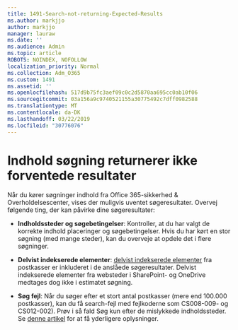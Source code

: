 ```yaml
---
title: 1491-Search-not-returning-Expected-Results
ms.author: markjjo
author: markjjo
manager: lauraw
ms.date: ''
ms.audience: Admin
ms.topic: article
ROBOTS: NOINDEX, NOFOLLOW
localization_priority: Normal
ms.collection: Adm_O365
ms.custom: 1491
ms.assetid: ''
ms.openlocfilehash: 517d9b75fc3aef09c0c2d5870aa695cc0ab10f06
ms.sourcegitcommit: 03a156a9c9740521155a30775492c7dff0982588
ms.translationtype: MT
ms.contentlocale: da-DK
ms.lasthandoff: 03/22/2019
ms.locfileid: "30776076"
---
```

# <a name="content-search-not-returning-expected-results"></a>Indhold søgning returnerer ikke forventede resultater

Når du kører søgninger indhold fra Office 365-sikkerhed & Overholdelsescenter, vises der muligvis uventet søgeresultater. Overvej følgende ting, der kan påvirke dine søgeresultater:

- **Indholdssteder og søgebetingelser**: Kontroller, at du har valgt de korrekte indhold placeringer og søgebetingelser. Hvis du har kørt en stor søgning (med mange steder), kan du overveje at opdele det i flere søgninger.

- **Delvist indekserede elementer**: [delvist indekserede elementer](https://docs.microsoft.com/office365/securitycompliance/partially-indexed-items-in-content-search) fra postkasser er inkluderet i de anslåede søgeresultater. Delvist indekserede elementer fra websteder i SharePoint- og OneDrive medtages dog ikke i estimatet søgning.

- **Søg fejl**: Når du søger efter et stort antal postkasser (mere end 100.000 postkasser), kan du få search-fejl med fejlkoderne som CS008-009- og CS012-002). Prøv i så fald Søg kun efter de mislykkede indholdssteder. Se [denne artikel](https://docs.microsoft.com/office365/securitycompliance/retry-failed-content-search) for at få yderligere oplysninger.
